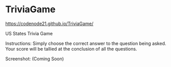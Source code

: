 # TriviaGame

https://codenode21.github.io/TriviaGame/

US States Trivia Game

Instructions:
 Simply choose the correct answer to the question being asked.
 Your score will be tallied at the conclusion of all the questions. 

Screenshot:
 (Coming Soon)

